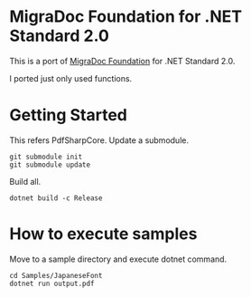 # MigraDoc Foundation for .NET Standard 2.0

This is a port of [MigraDoc Foundation](https://github.com/empira/MigraDoc) for .NET Standard 2.0.

I ported just only used functions.

# Getting Started

This refers PdfSharpCore. Update a submodule.

```console
git submodule init
git submodule update
```

Build all.

```cosnole
dotnet build -c Release
```

# How to execute samples

Move to a sample directory and execute dotnet command.

```console
cd Samples/JapaneseFont
dotnet run output.pdf
```
